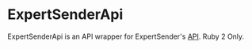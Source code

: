 # ExpertSenderApi

ExpertSenderApi is an API wrapper for ExpertSender's [API](https://sites.google.com/a/expertsender.com/api-documentation-russian).
Ruby 2 Only.
